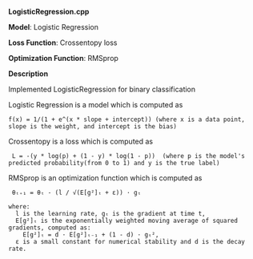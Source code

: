 **LogisticRegression.cpp**

   **Model**: Logistic Regression
   
   **Loss Function**: Crossentopy loss 
   
   **Optimization Function**: RMSprop



**Description**

  Implemented LogisticRegression for binary classification

  Logistic Regression is a model which is computed as
  
    f(x) = 1/(1 + e^(x * slope + intercept)) (where x is a data point, slope is the weight, and intercept is the bias)

   Crossentopy is a loss which is computed as 
     
     L = -(y * log(p) + (1 - y) * log(1 - p))  (where p is the model's predicted probability(from 0 to 1) and y is the true label)

   RMSprop is an optimization function which is computed as

     θₜ₊₁ = θₜ - (l / √(E[g²]ₜ + ε)) · gₜ

    where:
      l is the learning rate, gₜ is the gradient at time t,
      E[g²]ₜ is the exponentially weighted moving average of squared gradients, computed as:
        E[g²]ₜ = d · E[g²]ₜ₋₁ + (1 - d) · gₜ²,
      ε is a small constant for numerical stability and d is the decay rate.
     
     
